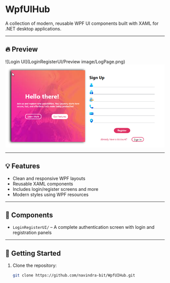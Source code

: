 # WpfUIHub

A collection of modern, reusable WPF UI components built with XAML for .NET desktop applications.

---

## 🔥 Preview

![Login UI](LoginRegisterUI/Preview image/LogPage.png)
![Register UI](https://github.com/navindra-bit/WpfUIHub/blob/3f91fe4017eb45964ea341e309404d3de56710b3/LoginRegisterUI/Preview%20image/RegPage.png)

---

## 💡 Features

- Clean and responsive WPF layouts
- Reusable XAML components
- Includes login/register screens and more
- Modern styles using WPF resources

---

## 📁 Components

- `LoginRegisterUI/` – A complete authentication screen with login and registration panels

---

## 🚀 Getting Started

1. Clone the repository:
   ```bash
   git clone https://github.com/navindra-bit/WpfUIHub.git

